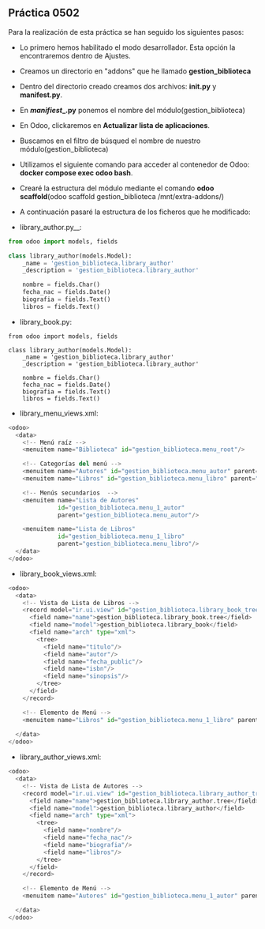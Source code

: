 ## Práctica 0502

Para la realización de esta práctica se han seguido los siguientes pasos:

* Lo primero hemos habilitado el modo desarrollador. Esta opción la encontraremos dentro de Ajustes.
* Creamos un directorio en "addons" que he llamado **gestion_biblioteca**
* Dentro del directorio creado creamos dos archivos: **__init__.py** y **__manifest__.py**.
* En **_manifiest__.py** ponemos el nombre del módulo(gestion_biblioteca)
* En Odoo, clickaremos en **Actualizar lista de aplicaciones**.
* Buscamos en el filtro de búsqued el nombre de nuestro módulo(gestion_biblioteca)
* Utilizamos el siguiente comando para acceder al contenedor de Odoo: **docker compose exec odoo bash**.
* Crearé la estructura del módulo mediante el comando **odoo scaffold**(odoo scaffold gestion_biblioteca /mnt/extra-addons/)
* A continuación pasaré la estructura de los ficheros que he modificado:
    
* library_author.py__:

```python
from odoo import models, fields

class library_author(models.Model):
    _name = 'gestion_biblioteca.library_author'
    _description = 'gestion_biblioteca.library_author'

    nombre = fields.Char()
    fecha_nac = fields.Date()
    biografia = fields.Text()
    libros = fields.Text()  
```
* library_book.py:

```python:
from odoo import models, fields

class library_author(models.Model):
    _name = 'gestion_biblioteca.library_author'
    _description = 'gestion_biblioteca.library_author'

    nombre = fields.Char()
    fecha_nac = fields.Date()
    biografia = fields.Text()
    libros = fields.Text()  
```
* library_menu_views.xml:

```python
<odoo>
  <data>
    <!-- Menú raíz -->
    <menuitem name="Biblioteca" id="gestion_biblioteca.menu_root"/>

    <!-- Categorías del menú -->
    <menuitem name="Autores" id="gestion_biblioteca.menu_autor" parent="gestion_biblioteca.menu_root"/>
    <menuitem name="Libros" id="gestion_biblioteca.menu_libro" parent="gestion_biblioteca.menu_root"/>

    <!-- Menús secundarios  -->
    <menuitem name="Lista de Autores" 
              id="gestion_biblioteca.menu_1_autor" 
              parent="gestion_biblioteca.menu_autor"/>

    <menuitem name="Lista de Libros" 
              id="gestion_biblioteca.menu_1_libro" 
              parent="gestion_biblioteca.menu_libro"/>
  </data>
</odoo>
```
* library_book_views.xml:

```python
<odoo>
  <data>
    <!-- Vista de Lista de Libros -->
    <record model="ir.ui.view" id="gestion_biblioteca.library_book_tree_view">
      <field name="name">gestion_biblioteca.library_book.tree</field>
      <field name="model">gestion_biblioteca.library_book</field>
      <field name="arch" type="xml">
        <tree>
          <field name="titulo"/>
          <field name="autor"/>
          <field name="fecha_public"/>
          <field name="isbn"/>
          <field name="sinopsis"/>
        </tree>
      </field>
    </record>

    <!-- Elemento de Menú -->
    <menuitem name="Libros" id="gestion_biblioteca.menu_1_libro" parent="gestion_biblioteca.menu_libro"/>
    
  </data>
</odoo>
```
* library_author_views.xml:

```python
<odoo>
  <data>
    <!-- Vista de Lista de Autores -->
    <record model="ir.ui.view" id="gestion_biblioteca.library_author_tree_view">
      <field name="name">gestion_biblioteca.library_author.tree</field>
      <field name="model">gestion_biblioteca.library_author</field>
      <field name="arch" type="xml">
        <tree>
          <field name="nombre"/>
          <field name="fecha_nac"/>
          <field name="biografia"/>
          <field name="libros"/>
        </tree>
      </field>
    </record>

    <!-- Elemento de Menú -->
    <menuitem name="Autores" id="gestion_biblioteca.menu_1_autor" parent="gestion_biblioteca.menu_autor"/>

  </data>
</odoo>
```